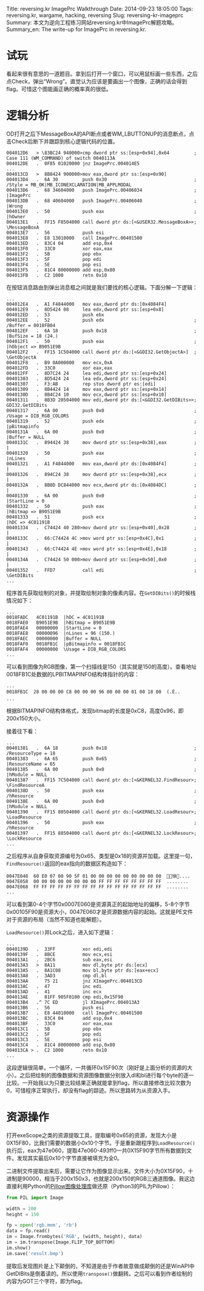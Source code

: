 Title: reversing.kr ImagePrc Walkthrough
Date: 2014-09-23 18:05:00
Tags: reversing.kr, wargame, hacking, reversing
Slug: reversing-kr-imageprc
Summary: 本文为逆向工程练习网站reversing.kr中ImagePrc解题攻略。
Summary_en: The write-up for ImagePrc in reversing.kr.

# 试玩 #

看起来很有意思的一道题目。拿到后打开一个窗口，可以用鼠标画一些东西，之后点Check，弹出“Wrong”。直觉认为应该是要画出一个图像，正确的话会得到flag。可惜这个图能画正确的概率真的很低。

# 逻辑分析 #

OD打开之后下MessageBoxA的API断点或者WM_LBUTTONUP的消息断点，点击Check后断下并跟踪到核心逻辑代码的位置。

```x86asm
004012D6   > \83BC24 940000>cmp dword ptr ss:[esp+0x94],0x64         ;  Case 111 (WM_COMMAND) of switch 0040113A
004012DE   .  0F85 01020000 jnz ImagePrc.004014E5
...
004013CD   >  8B8424 900000>mov eax,dword ptr ss:[esp+0x90]
004013D4   .  6A 30         push 0x30                                ; /Style = MB_OK|MB_ICONEXCLAMATION|MB_APPLMODAL
004013D6   .  68 34604000   push ImagePrc.00406034                   ; |ImagePrc
004013DB   .  68 40604000   push ImagePrc.00406040                   ; |Wrong
004013E0   .  50            push eax                                 ; |hOwner
004013E1   .  FF15 F8504000 call dword ptr ds:[<&USER32.MessageBoxA>>; \MessageBoxA
004013E7   .  56            push esi
004013E8   .  E8 13010000   call ImagePrc.00401500
004013ED   .  83C4 04       add esp,0x4
004013F0   .  33C0          xor eax,eax
004013F2   .  5B            pop ebx
004013F3   .  5F            pop edi
004013F4   .  5E            pop esi
004013F5   .  81C4 80000000 add esp,0x80
004013FB   .  C2 1000       retn 0x10
```

在按钮消息路由到弹出消息框之间就是我们要找的核心逻辑。下面分解一下逻辑：

```x86asm
...
004012E4   .  A1 F4844000   mov eax,dword ptr ds:[0x4084F4]
004012E9   .  8D5424 08     lea edx,dword ptr ss:[esp+0x8]
004012ED   .  53            push ebx
004012EE   .  52            push edx                                 ; /Buffer = 0018FB04
004012EF   .  6A 18         push 0x18                                ; |BufSize = 18 (24.)
004012F1   .  50            push eax                                 ; |hObject => B9051E9B
004012F2   .  FF15 1C504000 call dword ptr ds:[<&GDI32.GetObjectA>]  ; \GetObjectA
004012F8   .  B9 0A000000   mov ecx,0xA
004012FD   .  33C0          xor eax,eax
004012FF   .  8D7C24 24     lea edi,dword ptr ss:[esp+0x24]
00401303   .  8D5424 24     lea edx,dword ptr ss:[esp+0x24]
00401307   .  F3:AB         rep stos dword ptr es:[edi]
00401309   .  8B4424 14     mov eax,dword ptr ss:[esp+0x14]
0040130D   .  8B4C24 10     mov ecx,dword ptr ss:[esp+0x10]
00401311   .  8B3D 20504000 mov edi,dword ptr ds:[<&GDI32.GetDIBits>>;  GDI32.GetDIBits
00401317   .  6A 00         push 0x0                                 ; /Usage = DIB_RGB_COLORS
00401319   .  52            push edx                                 ; |pBitmapinfo
0040131A   .  6A 00         push 0x0                                 ; |Buffer = NULL
0040131C   .  894424 38     mov dword ptr ss:[esp+0x38],eax          ; |
00401320   .  50            push eax                                 ; |nLines
00401321   .  A1 F4844000   mov eax,dword ptr ds:[0x4084F4]          ; |
00401326   .  894C24 38     mov dword ptr ss:[esp+0x38],ecx          ; |
0040132A   .  8B0D DC844000 mov ecx,dword ptr ds:[0x4084DC]          ; |
00401330   .  6A 00         push 0x0                                 ; |StartLine = 0
00401332   .  50            push eax                                 ; |hBitmap => B9051E9B
00401333   .  51            push ecx                                 ; |hDC => 4C01191B
00401334   .  C74424 40 280>mov dword ptr ss:[esp+0x40],0x28         ; |
0040133C   .  66:C74424 4C >mov word ptr ss:[esp+0x4C],0x1           ; |
00401343   .  66:C74424 4E >mov word ptr ss:[esp+0x4E],0x18          ; |
0040134A   .  C74424 50 000>mov dword ptr ss:[esp+0x50],0x0          ; |
00401352   .  FFD7          call edi                                 ; \GetDIBits
...
```

程序首先获取绘制的对象，并提取绘制对象的像素内容。在`GetDIBits()`的时候栈情况如下：

```x86asm
...
0018FADC   4C01191B  |hDC = 4C01191B
0018FAE0   B9051E9B  |hBitmap = B9051E9B
0018FAE4   00000000  |StartLine = 0
0018FAE8   00000096  |nLines = 96 (150.)
0018FAEC   00000000  |Buffer = NULL
0018FAF0   0018FB1C  |pBitmapinfo = 0018FB1C
0018FAF4   00000000  \Usage = DIB_RGB_COLORS
...
```

可以看到图像为RGB图像，第一个扫描线是150（其实就是150的高度）。查看地址0018FB1C处数据的LPBITMAPINFO结构体指针的内容：

```ascii
...
0018FB1C  28 00 00 00 C8 00 00 00 96 00 00 00 01 00 18 00  (.È..
...
```

根据BITMAPINFO结构体格式，发现bitmap的长度是0xC8，高度0x96，即200x150大小。

接着往下看：

```x86asm
...
00401381   .  6A 18         push 0x18                                ; /ResourceType = 18
00401383   .  6A 65         push 0x65                                ; |ResourceName = 65
00401385   .  6A 00         push 0x0                                 ; |hModule = NULL
00401387   .  FF15 7C504000 call dword ptr ds:[<&KERNEL32.FindResour>; \FindResourceA
0040138D   .  50            push eax                                 ; /hResource
0040138E   .  6A 00         push 0x0                                 ; |hModule = NULL
00401390   .  FF15 80504000 call dword ptr ds:[<&KERNEL32.LoadResour>; \LoadResource
00401396   .  50            push eax                                 ; /hResource
00401397   .  FF15 88504000 call dword ptr ds:[<&KERNEL32.LockResour>; \LockResource
...
```

之后程序从自身获取资源编号为0x65、类型是0x18的资源并加载。这里提一句，`FindResource()`返回的eax指向的数据区构造如下：

```ascii
0047E048  60 E0 07 00 90 5F 01 00 00 00 00 00 00 00 00 00  徐....
0047E058  00 00 00 00 00 00 00 00 FF FF FF FF FF FF FF FF  ........
0047E068  FF FF FF FF FF FF FF FF FF FF FF FF FF FF FF FF  ........
...
```

可以看到第0-4个字节0x0007E060是资源真正的起始地址的偏移，5-8个字节0x00105F90是资源大小，0047E060才是资源数据内容的起始。这就是PE文件对于资源的布局（当然不知道也能解题）。

`LoadResource()`并Lock之后，进入如下逻辑：

```x86asm
...
0040139D   .  33FF          xor edi,edi
0040139F   .  8BCE          mov ecx,esi
004013A1   .  2BC6          sub eax,esi
004013A3   >  8A11          mov dl,byte ptr ds:[ecx]
004013A5   .  8A1C08        mov bl,byte ptr ds:[eax+ecx]
004013A8   .  3AD3          cmp dl,bl
004013AA      75 21         jnz XImagePrc.004013CD
004013AC   .  47            inc edi
004013AD   .  41            inc ecx
004013AE      81FF 905F0100 cmp edi,0x15F90
004013B4   .^ 7C ED         jl XImagePrc.004013A3
004013B6   .  56            push esi
004013B7   .  E8 44010000   call ImagePrc.00401500
004013BC   .  83C4 04       add esp,0x4
004013BF   .  33C0          xor eax,eax
004013C1   .  5B            pop ebx
004013C2   .  5F            pop edi
004013C3   .  5E            pop esi
004013C4   .  81C4 80000000 add esp,0x80
004013CA > .  C2 1000       retn 0x10
...
```

这段逻辑很简单，一个循环，一共循环0x15F90次（刚好是上面分析的资源的大小）。之后把绘制的图像数据和资源图像数据分别放入dl和bl进行每个byte的逐一比较。一开始我以为只要比较结果正确就能拿到flag，所以直接修改比较次数为0，可惜程序正常执行，却没有flag的踪迹。所以思路转为从资源入手。

# 资源操作 #

打开exeScope之类的资源提取工具，提取编号0x65的资源，发现大小是0X15F80，比我们需要的数据小0x10个字节。于是重新跟程序到`LoadResource()`执行后，eax为47e060，提取47e060-493ff0一共0X15F90字节所有数据到文件。发现其实最后0x10个字节直接被填充为全0。

二进制文件提取出来后，需要让它作为图像显示出来。文件大小为0X15F90，十进制是90000，相当于200x150x3，也就是200x150的RGB三通道图像。我这边直接利用Python的[Pillow图像处理库](https://github.com/python-pillow/Pillow/)做还原（Python3的PIL为Pillow）：

```python
from PIL import Image

width = 200
height = 150

fp = open('rgb.mem', 'rb')
data = fp.read()
im = Image.frombytes('RGB', (width, height), data)
im = im.transpose(Image.FLIP_TOP_BOTTOM)
im.show()
im.save('result.bmp')
```

提取后发现图片是上下颠倒的，不知道是由于作者故意做成颠倒的还是WinAPI中GetDIBits是倒着读的。所以使用`transpose()`做翻转。之后可以看到作者绘制的内容为GOT三个字符，即为flag。